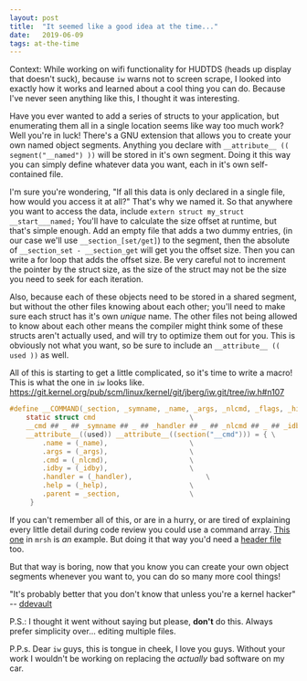 ```yaml
---
layout: post
title:  "It seemed like a good idea at the time..."
date:   2019-06-09
tags: at-the-time
---
```

Context: While working on wifi functionality for HUDTDS (heads up display that doesn't suck), because `iw` warns not to
screen scrape, I looked into exactly how it works and learned about a cool thing you can do. Because I've never seen
anything like this, I thought it was interesting.

Have you ever wanted to add a series of structs to your application, but enumerating them all in a single location
seems like way too much work? Well you're in luck! There's a GNU extension that allows you to create your own named
object segments. Anything you declare with `__attribute__ (( segment("__named") ))` will be stored in it's own segment.
Doing it this way you can simply define whatever data you want, each in it's own self-contained file.

I'm sure you're wondering, "If all this data is only declared in a single file, how would you access it at all?" That's
why we named it. So that anywhere you want to access the data, include `extern struct my_struct __start___named;`
You'll have to calculate the size offset at runtime, but that's simple enough. Add an empty file that adds a two dummy
entries, (in our case we'll use `__section_[set/get]`) to the segment, then the absolute of
`__section_set - __section_get` will get you the offset size. Then you can write a for loop that adds the offset size.
Be very careful not to increment the pointer by the struct size, as the size of the struct may not be the size you need
to seek for each iteration.

Also, because each of these objects need to be stored in a shared segment, but without the other files knowing about
each other; you'll need to make sure each struct has it's own *unique* name. The other files not being allowed to know
about each other means the compiler might think some of these structs aren't actually used, and will try to optimize
them out for you. This is obviously not what you want, so be sure to include an `__attribute__ (( used ))` as well.

All of this is starting to get a little complicated, so it's time to write a macro! This is what the one in `iw` looks
like. https://git.kernel.org/pub/scm/linux/kernel/git/jberg/iw.git/tree/iw.h#n107

```c
#define __COMMAND(_section, _symname, _name, _args, _nlcmd, _flags, _hidden, _idby, _handler, _help)\
    static struct cmd                       \
    __cmd ## _ ## _symname ## _ ## _handler ## _ ## _nlcmd ## _ ## _idby ## _ ## _hidden\
    __attribute__((used)) __attribute__((section("__cmd"))) = { \
        .name = (_name),                    \
        .args = (_args),                    \
        .cmd = (_nlcmd),                    \
        .idby = (_idby),                    \
        .handler = (_handler),                  \
        .help = (_help),                    \
        .parent = _section,                 \
     }
```

If you can't remember all of this, or are in a hurry, or are tired of explaining every little detail during code review
you could use a command array. [This one](https://git.sr.ht/~emersion/mrsh/tree/master/builtin/builtin.c#L9-42) in
`mrsh` is *an* example. But doing it that way you'd need a
[header file](https://git.sr.ht/~emersion/mrsh/tree/master/include/builtin.h#L11-34) too.

But that way is boring, now that you know you can create your own object segments whenever you want to, you can do so
many more cool things!

"It's probably better that you don't know that unless you're a kernel hacker" -- [ddevault](https://drewdevault.com/)

P.S.: I thought it went without saying but please, **don't** do this. Always prefer simplicity over... editing multiple
files.

P.P.s. Dear `iw` guys, this is tongue in cheek, I love you guys. Without your work I wouldn't be working on replacing
the *actually* bad software on my car.
